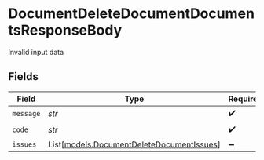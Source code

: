 # DocumentDeleteDocumentDocumentsResponseBody

Invalid input data


## Fields

| Field                                                                                  | Type                                                                                   | Required                                                                               | Description                                                                            |
| -------------------------------------------------------------------------------------- | -------------------------------------------------------------------------------------- | -------------------------------------------------------------------------------------- | -------------------------------------------------------------------------------------- |
| `message`                                                                              | *str*                                                                                  | :heavy_check_mark:                                                                     | N/A                                                                                    |
| `code`                                                                                 | *str*                                                                                  | :heavy_check_mark:                                                                     | N/A                                                                                    |
| `issues`                                                                               | List[[models.DocumentDeleteDocumentIssues](../models/documentdeletedocumentissues.md)] | :heavy_minus_sign:                                                                     | N/A                                                                                    |